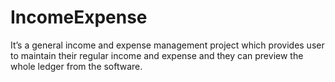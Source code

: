 # IncomeExpense
It’s a general income and expense management project which provides user to maintain their regular income and expense and they can preview the whole ledger from the software. 
